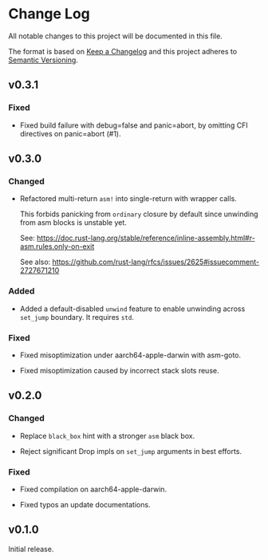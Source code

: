 # Change Log

All notable changes to this project will be documented in this file.

The format is based on [Keep a Changelog](https://keepachangelog.com/)
and this project adheres to [Semantic Versioning](https://semver.org/).

## v0.3.1

### Fixed

- Fixed build failure with debug=false and panic=abort, by omitting CFI
  directives on panic=abort (#1).

## v0.3.0

### Changed

- Refactored multi-return `asm!` into single-return with wrapper calls.

  This forbids panicking from `ordinary` closure by default since unwinding
  from asm blocks is unstable yet.

  See: <https://doc.rust-lang.org/stable/reference/inline-assembly.html#r-asm.rules.only-on-exit>

  See also: <https://github.com/rust-lang/rfcs/issues/2625#issuecomment-2727671210>

### Added

- Added a default-disabled `unwind` feature to enable unwinding across
  `set_jump` boundary. It requires `std`.

### Fixed

- Fixed misoptimization under aarch64-apple-darwin with asm-goto.

- Fixed misoptimization caused by incorrect stack slots reuse.

## v0.2.0

### Changed

- Replace `black_box` hint with a stronger `asm` black box.

- Reject significant Drop impls on `set_jump` arguments in best efforts.

### Fixed

- Fixed compilation on aarch64-apple-darwin.

- Fixed typos an update documentations.

## v0.1.0

Initial release.
